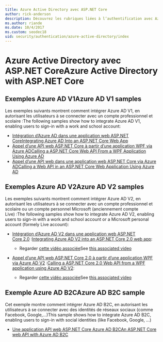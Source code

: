 ```yaml
---
title: Azure Active Directory avec ASP.NET Core
author: rick-anderson
description: Découvrez les rubriques liées à l’authentification avec Azure Active Directory dans ASP.NET Core.
ms.author: riande
ms.date: 10/4/2017
ms.custom: seodec18
uid: security/authentication/azure-active-directory/index
---
```

# <a name="azure-active-directory-with-aspnet-core"></a><span data-ttu-id="96031-103">Azure Active Directory avec ASP.NET Core</span><span class="sxs-lookup"><span data-stu-id="96031-103">Azure Active Directory with ASP.NET Core</span></span>

## <a name="azure-ad-v1-samples"></a><span data-ttu-id="96031-104">Exemples Azure AD V1</span><span class="sxs-lookup"><span data-stu-id="96031-104">Azure AD V1 samples</span></span>
<span data-ttu-id="96031-105">Les exemples suivants montrent comment intégrer Azure AD V1, en autorisant les utilisateurs à se connecter avec un compte professionnel et scolaire :</span><span class="sxs-lookup"><span data-stu-id="96031-105">The following samples show how to integrate Azure AD V1, enabling users to sign-in with a work and school account:</span></span>
* [<span data-ttu-id="96031-106">Intégration d’Azure AD dans une application web ASP.NET Core</span><span class="sxs-lookup"><span data-stu-id="96031-106">Integrating Azure AD Into an ASP.NET Core Web App</span></span>](https://azure.microsoft.com/documentation/samples/active-directory-dotnet-webapp-openidconnect-aspnetcore/)
* [<span data-ttu-id="96031-107">Appel d’une API web ASP.NET Core à partir d’une application WPF via Azure AD</span><span class="sxs-lookup"><span data-stu-id="96031-107">Calling a ASP.NET Core Web API From a WPF Application Using Azure AD</span></span>](https://azure.microsoft.com/documentation/samples/active-directory-dotnet-native-aspnetcore/)
* [<span data-ttu-id="96031-108">Appel d’une API web dans une application web ASP.NET Core via Azure AD</span><span class="sxs-lookup"><span data-stu-id="96031-108">Calling a Web API in an ASP.NET Core Web Application Using Azure AD</span></span>](https://azure.microsoft.com/documentation/samples/active-directory-dotnet-webapp-webapi-openidconnect-aspnetcore/)

## <a name="azure-ad-v2-samples"></a><span data-ttu-id="96031-109">Exemples Azure AD V2</span><span class="sxs-lookup"><span data-stu-id="96031-109">Azure AD V2 samples</span></span>
<span data-ttu-id="96031-110">Les exemples suivants montrent comment intégrer Azure AD V2, en autorisant les utilisateurs à se connecter avec un compte professionnel et scolaire ou un compte personnel Microsoft (anciennement compte Live) :</span><span class="sxs-lookup"><span data-stu-id="96031-110">The following samples show how to integrate Azure AD V2, enabling users to sign-in with a work and school account or a Microsoft personal account (formely Live account):</span></span>
* <span data-ttu-id="96031-111">[Intégration d’Azure AD V2 dans une application web ASP.NET Core 2.0](https://github.com/Azure-Samples/active-directory-aspnetcore-webapp-openidconnect-v2) :</span><span class="sxs-lookup"><span data-stu-id="96031-111">[Integrating Azure AD V2 into an ASP.NET Core 2.0 web app](https://github.com/Azure-Samples/active-directory-aspnetcore-webapp-openidconnect-v2):</span></span> 
  * <span data-ttu-id="96031-112">Regarder [cette vidéo associée](https://channel9.msdn.com/Events/Build/2018/THR5001)</span><span class="sxs-lookup"><span data-stu-id="96031-112">See [this associated video](https://channel9.msdn.com/Events/Build/2018/THR5001)</span></span> 

* <span data-ttu-id="96031-113">[Appel d’une API web ASP.NET Core 2.0 à partir d’une application WPF via Azure AD V2](https://github.com/azure-samples/active-directory-dotnet-native-aspnetcore-v2) :</span><span class="sxs-lookup"><span data-stu-id="96031-113">[Calling a ASP.NET Core 2.0 Web API from a WPF application using Azure AD V2](https://github.com/azure-samples/active-directory-dotnet-native-aspnetcore-v2):</span></span> 
  * <span data-ttu-id="96031-114">Regarder [cette vidéo associée](https://channel9.msdn.com/Events/Build/2018/THR5000)</span><span class="sxs-lookup"><span data-stu-id="96031-114">See [this associated video](https://channel9.msdn.com/Events/Build/2018/THR5000)</span></span>

## <a name="azure-ad-b2c-sample"></a><span data-ttu-id="96031-115">Exemple Azure AD B2C</span><span class="sxs-lookup"><span data-stu-id="96031-115">Azure AD B2C sample</span></span>
<span data-ttu-id="96031-116">Cet exemple montre comment intégrer Azure AD B2C, en autorisant les utilisateurs à se connecter avec des identités de réseaux sociaux (comme Facebook, Google,...)</span><span class="sxs-lookup"><span data-stu-id="96031-116">This sample shows how to integrate Azure AD B2C, enabling users to sign-in with social identities (like Facebook, Google, ...)</span></span>
* [<span data-ttu-id="96031-117">Une application API web ASP.NET Core Azure AD B2C</span><span class="sxs-lookup"><span data-stu-id="96031-117">An ASP.NET Core web API with Azure AD B2C</span></span>](https://azure.microsoft.com/resources/samples/active-directory-b2c-dotnetcore-webapi/)

